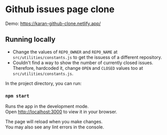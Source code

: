 # Github issues page clone

Demo: https://karan-github-clone.netlify.app/

## Running locally

* Change the values of `REPO_OWNER` and `REPO_NAME` at `src/utilities/constants.js` to get the issuess of a different repository.
* Couldn't find a way to show the number of currently closed issues. Therefore, hardcoded it, change `OPEN` and `CLOSED` values too at `src/utilities/constants.js`.

In the project directory, you can run:

### `npm start`

Runs the app in the development mode.\
Open [http://localhost:3000](http://localhost:3000) to view it in your browser.

The page will reload when you make changes.\
You may also see any lint errors in the console.

